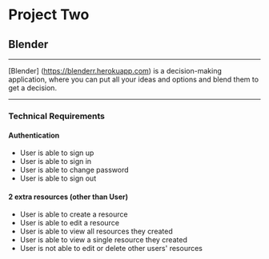 

# Project Two
## Blender

---

[Blender] (https://blenderr.herokuapp.com) is a decision-making application, where you can put all your ideas and options and blend them to get a decision. 

---

### Technical Requirements

#### Authentication
- User is able to sign up
- User is able to sign in
- User is able to change password
- User is able to sign out

#### 2 extra resources  (other than User)
- User is able to create a resource
- User is able to edit a resource
- User is able to view all resources they created
- User is able to view a single resource they created
- User is not able to edit or delete other users' resources


